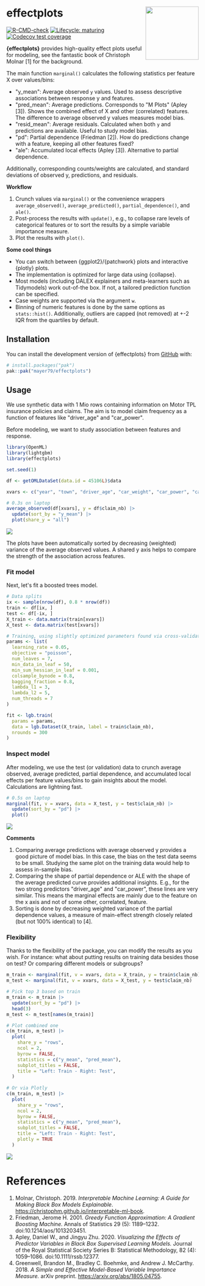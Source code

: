 # effectplots <img src="man/figures/logo.png" align="right" height="139" alt="" />

<!-- badges: start -->

[![R-CMD-check](https://github.com/mayer79/effectplots/actions/workflows/R-CMD-check.yaml/badge.svg)](https://github.com/mayer79/effectplots/actions/workflows/R-CMD-check.yaml)
[![Lifecycle: maturing](https://img.shields.io/badge/lifecycle-experimental-orange.svg)](https://www.tidyverse.org/lifecycle/#experimental)
[![Codecov test coverage](https://codecov.io/gh/mayer79/effectplots/graph/badge.svg)](https://app.codecov.io/gh/mayer79/effectplots)
<!-- badges: end -->

**{effectplots}** provides high-quality effect plots useful for modeling, see the fantastic book of Christoph Molnar [1] for the background.

The main function `marginal()` calculates the following statistics per feature X over values/bins:

- "y_mean": Average observed `y` values. Used to assess descriptive associations between response y and features.
- "pred_mean": Average predictions. Corresponds to "M Plots" (Apley [3]). Shows the combined effect of X and other (correlated) features. The difference to average observed y values measures model bias.
- "resid_mean": Average residuals. Calculated when both `y` and predictions are available. Useful to study model bias.
- "pd": Partial dependence (Friedman [2]). How do predictions change with a feature, keeping all other features fixed?
- "ale": Accumulated local effects (Apley [3]). Alternative to partial dependence.

Additionally, corresponding counts/weights are calculated, and standard deviations of observed y, predictions, and residuals.

**Workflow**

1. Crunch values via `marginal()` or the convenience wrappers `average_observed()`, `average_predicted()`, `partial_dependence()`, and `ale()`.
2. Post-process the results with `update()`, e.g., to collapse rare levels of categorical features or to sort the results by a simple variable importance measure.
3. Plot the results with `plot()`.

**Some cool things**

- You can switch between {ggplot2}/{patchwork} plots and interactive {plotly} plots.
- The implementation is optimized for large data using {collapse}.
- Most models (including DALEX explainers and meta-learners such as Tidymodels) work out-of-the box. If not, a tailored prediction function can be specified.
- Case weights are supported via the argument `w`.
- Binning of numeric features is done by the same options as `stats::hist()`. Additionally, outliers are capped (not removed) at +-2 IQR from the quartiles by default.

## Installation

You can install the development version of {effectplots} from [GitHub](https://github.com/) with:

``` r
# install.packages("pak")
pak::pak("mayer79/effectplots")
```

## Usage

We use synthetic data with 1 Mio rows containing information on Motor TPL insurance policies and claims.
The aim is to model claim frequency as a function of features like "driver_age" and "car_power".

Before modeling, we want to study association between features and response.

``` r
library(OpenML)
library(lightgbm)
library(effectplots)

set.seed(1)

df <- getOMLDataSet(data.id = 45106L)$data

xvars <- c("year", "town", "driver_age", "car_weight", "car_power", "car_age")

# 0.3s on laptop
average_observed(df[xvars], y = df$claim_nb) |>
  update(sort_by = "y_mean") |> 
  plot(share_y = "all")
```

![](man/figures/avg_obs.svg)

The plots have been automatically sorted by decreasing (weighted) variance of the average observed values. A shared y axis helps to compare the strength of the association across features.

### Fit model

Next, let's fit a boosted trees model.

```r
# Data splits
ix <- sample(nrow(df), 0.8 * nrow(df))
train <- df[ix, ]
test <- df[-ix, ]
X_train <- data.matrix(train[xvars])
X_test <- data.matrix(test[xvars])

# Training, using slightly optimized parameters found via cross-validation
params <- list(
  learning_rate = 0.05,
  objective = "poisson",
  num_leaves = 7,
  min_data_in_leaf = 50,
  min_sum_hessian_in_leaf = 0.001,
  colsample_bynode = 0.8,
  bagging_fraction = 0.8,
  lambda_l1 = 3,
  lambda_l2 = 5,
  num_threads = 7
)

fit <- lgb.train(
  params = params,
  data = lgb.Dataset(X_train, label = train$claim_nb),
  nrounds = 300
)
```

### Inspect model

After modeling, we use the test (or validation) data to crunch average observed, average predicted, partial dependence, and accumulated local effects per feature values/bins to gain insights about the model. Calculations are lightning fast.

```r
# 0.5s on laptop
marginal(fit, v = xvars, data = X_test, y = test$claim_nb) |>
  update(sort_by = "pd") |> 
  plot()
```

![](man/figures/marginal.svg)

**Comments**

1. Comparing average predictions with average observed y provides a good picture of model bias. In this case, the bias on the test data seems to be small. Studying the same plot on the training data would help to assess in-sample bias.
2. Comparing the shape of partial dependence or ALE with the shape of the average predicted curve provides additional insights. E.g., for the two strong predictors "driver_age" and "car_power", these lines are very similar. This means the marginal effects are mainly due to the feature on the x axis and not of some other, correlated, feature.
3. Sorting is done by decreasing weighted variance of the partial dependence values, a measure of main-effect strength closely related (but not 100% identical) to [4].

### Flexibility

Thanks to the flexibility of the package, you can modify the results as you wish. For instance: what about putting results on training data besides those on test? Or comparing different models or subgroups? 

```r
m_train <- marginal(fit, v = xvars, data = X_train, y = train$claim_nb)
m_test <- marginal(fit, v = xvars, data = X_test, y = test$claim_nb)

# Pick top 3 based on train
m_train <- m_train |> 
  update(sort_by = "pd") |> 
  head(3)
m_test <- m_test[names(m_train)]

# Plot combined one
c(m_train, m_test) |> 
  plot(
    share_y = "rows",
    ncol = 2,
    byrow = FALSE,
    statistics = c("y_mean", "pred_mean"),
    subplot_titles = FALSE,
    title = "Left: Train - Right: Test",
  )
  
# Or via Plotly
c(m_train, m_test) |> 
  plot(
    share_y = "rows",
    ncol = 2,
    byrow = FALSE,
    statistics = c("y_mean", "pred_mean"),
    subplot_titles = FALSE,
    title = "Left: Train - Right: Test",
    plotly = TRUE
  )
```

![](man/figures/train_test.svg)

# References

1. Molnar, Christoph. 2019. *Interpretable Machine Learning: A Guide for
Making Black Box Models Explainable*. <https://christophm.github.io/interpretable-ml-book>.
2. Friedman, Jerome H. 2001. *Greedy Function Approximation: A Gradient Boosting Machine.* Annals of Statistics 29 (5): 1189–1232. doi:10.1214/aos/1013203451.
3. Apley, Daniel W., and Jingyu Zhu. 2020. *Visualizing the Effects of Predictor Variables in Black Box Supervised Learning Models.* Journal of the Royal Statistical Society Series B: Statistical Methodology, 82 (4): 1059–1086. doi:10.1111/rssb.12377.
4. Greenwell, Brandon M., Bradley C. Boehmke, and Andrew J. McCarthy. 2018.
*A Simple and Effective Model-Based Variable Importance Measure.* arXiv preprint. <https://arxiv.org/abs/1805.04755>.
